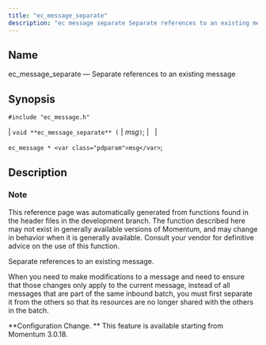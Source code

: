 ```yaml
---
title: "ec_message_separate"
description: "ec message separate Separate references to an existing message void ec message separate msg ec message msg This reference page was automatically generated from functions found in the header files in the development branch The function described here may not exist in generally available versions of Momentum and may change..."
---
```


<a name="apis.ec_message_separate"></a> 
## Name

ec_message_separate — Separate references to an existing message

## Synopsis

`#include "ec_message.h"`

| `void **ec_message_separate** (` | <var class="pdparam">msg</var>`)`; |   |

`ec_message * <var class="pdparam">msg</var>`;<a name="idp56987536"></a> 
## Description

### Note

This reference page was automatically generated from functions found in the header files in the development branch. The function described here may not exist in generally available versions of Momentum, and may change in behavior when it is generally available. Consult your vendor for definitive advice on the use of this function.

Separate references to an existing message.

When you need to make modifications to a message and need to ensure that those changes only apply to the current message, instead of all messages that are part of the same inbound batch, you must first separate it from the others so that its resources are no longer shared with the others in the batch.

**Configuration Change. ** This feature is available starting from Momentum 3.0.18.